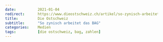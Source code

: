 ```yaml
---
date:          2021-01-04
redirect:      https://www.dieostschweiz.ch/artikel/so-zynisch-arbeitet-das-bag-4YvxExG
title:         Die Ostschweiz
subtitle:      "So zynisch arbeitet das BAG"
categories:    Medien
tags:          [die ostschweiz, bag, zahlen]
---
```

